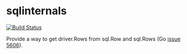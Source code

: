 sqlinternals
============
[![Build Status](https://travis-ci.org/arnehormann/sqlinternals.png?branch=master)](https://travis-ci.org/arnehormann/sqlinternals)

Provide a way to get driver.Rows from sql.Row and sql.Rows (Go [issue 5606](https://code.google.com/p/go/issues/detail?id=5606)).
